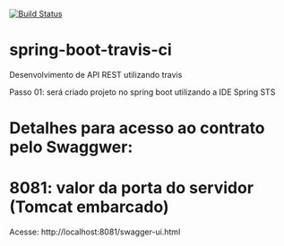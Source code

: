 [![Build Status](https://travis-ci.org/webstuff-eti/spring-boot-travis-ci.svg?branch=master)](https://travis-ci.org/webstuff-eti/spring-boot-travis-ci)
# spring-boot-travis-ci
Desenvolvimento de API REST utilizando travis

Passo 01: será criado projeto no spring boot utilizando a IDE Spring STS



# Detalhes para acesso ao contrato pelo Swaggwer:
# 8081: valor da porta do servidor (Tomcat embarcado)
 Acesse:   http://localhost:8081/swagger-ui.html

